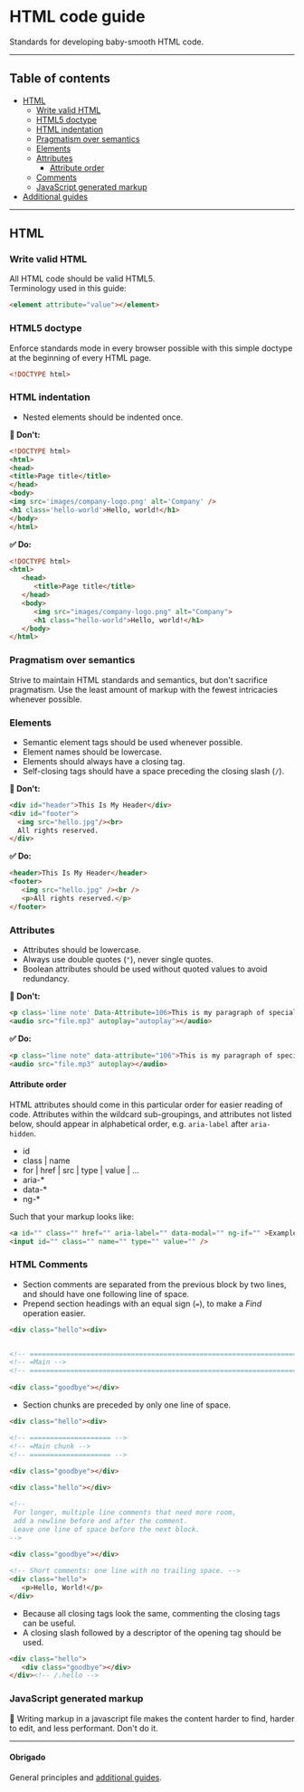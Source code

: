 # HTML code guide
Standards for developing baby-smooth HTML code.



----------



## Table of contents


* [HTML](#html)
   * [Write valid HTML](#write-valid-html)
   * [HTML5 doctype](#html5-doctype)
   * [HTML indentation](#html-indentation)
   * [Pragmatism over semantics](#pragmatism-over-semantics)
   * [Elements](#elements)
   * [Attributes](#attributes)
      * [Attribute order](#attribute-order)
   * [Comments](#html-comments)
   * [JavaScript generated markup](#javascript-generated-markup)
* [Additional guides](#obrigado)



----------



## HTML


### Write valid HTML

All HTML code should be valid HTML5.  
Terminology used in this guide:

````html
<element attribute="value"></element>
````


### HTML5 doctype

Enforce standards mode in every browser possible with this simple doctype at the beginning of every HTML page.

````html
<!DOCTYPE html>
````


### HTML indentation

* Nested elements should be indented once.

**:no_entry_sign: Don't:**

````html
<!DOCTYPE html>
<html>
<head>
<title>Page title</title>
</head>
<body>
<img src='images/company-logo.png' alt='Company' />
<h1 class='hello-world'>Hello, world!</h1>
</body>
</html>
````

**:white_check_mark: Do:**

````html
<!DOCTYPE html>
<html>
   <head>
      <title>Page title</title>
   </head>
   <body>
      <img src="images/company-logo.png" alt="Company">
      <h1 class="hello-world">Hello, world!</h1>
   </body>
</html>
````


### Pragmatism over semantics

Strive to maintain HTML standards and semantics, but don't sacrifice pragmatism. Use the least amount of markup with the fewest intricacies whenever possible.


### Elements

* Semantic element tags should be used whenever possible.
* Element names should be lowercase.
* Elements should always have a closing tag.
* Self-closing tags should have a space preceding the closing slash (```/```).

**:no_entry_sign: Don't:**

````html
<div id="header">This Is My Header</div>
<div id="footer">
  <img src="hello.jpg"/><br>
  All rights reserved.
</div>
````

**:white_check_mark: Do:**

````html
<header>This Is My Header</header>
<footer>
   <img src="hello.jpg" /><br />
   <p>All rights reserved.</p>
</footer>
````


### Attributes

* Attributes should be lowercase.
* Always use double quotes (```"```), never single quotes.
* Boolean attributes should be used without quoted values to avoid redundancy.

**:no_entry_sign: Don't:**

````html
<p class='line note' Data-Attribute=106>This is my paragraph of special text.</p>
<audio src="file.mp3" autoplay="autoplay"></audio>
````

**:white_check_mark: Do:**

````html
<p class="line note" data-attribute="106">This is my paragraph of special text.</p>
<audio src="file.mp3" autoplay></audio>
````

#### Attribute order

HTML attributes should come in this particular order for easier reading of code. Attributes within the wildcard sub-groupings, and attributes not listed below, should appear in alphabetical order, e.g. `aria-label` after `aria-hidden`.

* id
* class | name
* for | href | src | type | value | ...
* aria-*
* data-*
* ng-*

Such that your markup looks like:

````html
<a id="" class="" href="" aria-label="" data-modal="" ng-if="" >Example link</a>
<input id="" class="" name="" type="" value="" />
````


### HTML Comments

* Section comments are separated from the previous block by two lines, and should have one following line of space.
* Prepend section headings with an equal sign (```=```), to make a _Find_ operation easier.

````html
<div class="hello"><div>


<!-- ================================================================================ -->
<!-- =Main -->
<!-- ================================================================================ -->
 
<div class="goodbye"></div>
````

* Section chunks are preceded by only one line of space.

````html
<div class="hello"><div>

<!-- ==================== -->
<!-- =Main chunk -->
<!-- ==================== -->
 
<div class="goodbye"></div>
````

````html
<div class="hello"></div>

<!--
 For longer, multiple line comments that need more room,
 add a newline before and after the comment.
 Leave one line of space before the next block.
-->
 
<div class="goodbye"></div>
````

````html
<!-- Short comments: one line with no trailing space. -->
<div class="hello">
   <p>Hello, World!</p>
</div>
````

* Because all closing tags look the same, commenting the closing tags can be useful.  
* A closing slash followed by a descriptor of the opening tag should be used.

````html
<div class="hello">
   <div class="goodbye"></div>
</div><!-- /.hello -->
````


### JavaScript generated markup

:no_entry_sign: Writing markup in a javascript file makes the content harder to find, harder to edit, and less performant. Don't do it.



----------



#### Obrigado

General principles and [additional guides](https://github.webapps.rr.com/pages/ux/code-guides#the-guides).